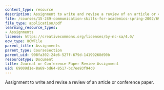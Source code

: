 ```yaml
---
content_type: resource
description: Assignment to write and revise a review of an article or conference paper.
file: /courses/15-289-communication-skills-for-academics-spring-2002/69009d1e8a69bd648517bc7ee93f94c0_peer_rev_assn_2002.pdf
file_type: application/pdf
learning_resource_types:
- Assignments
license: https://creativecommons.org/licenses/by-nc-sa/4.0/
ocw_type: OCWFile
parent_title: Assignments
parent_type: CourseSection
parent_uid: 908fa302-24e6-527f-679d-14199268d90b
resourcetype: Document
title: Journal or Conference Paper Review Assignment
uid: 69009d1e-8a69-bd64-8517-bc7ee93f94c0
---
```

Assignment to write and revise a review of an article or conference paper.